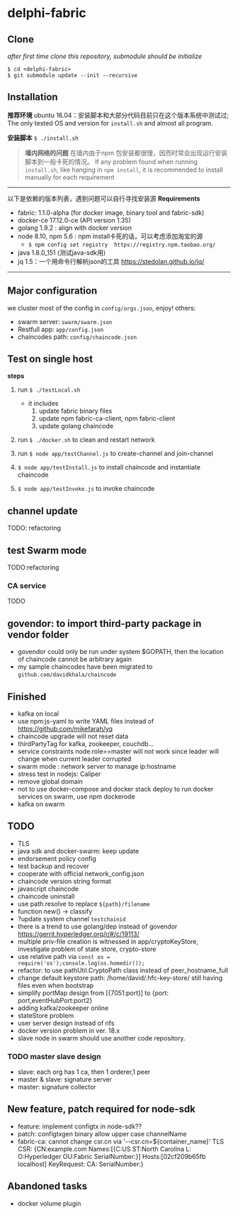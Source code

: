 # delphi-fabric


Clone
------------------
_after first time clone this repository, submodule should be initialize_
```
$ cd <delphi-fabric>
$ git submodule update --init --recursive
```


Installation
-----------------------

 **推荐环境** ubuntu 16.04：安装脚本和大部分代码目前只在这个版本系统中测试过; The only tested OS and version for ``install.sh`` and almost all program.

**安装脚本**
`$ ./install.sh`

> **墙内网络的问题**
在墙内由于npm 包安装都很慢，因而时常会出现运行安装脚本到一般卡死的情况。
If any problem found when running ``install.sh``, like hanging in ``npm install``, it is recommended to install manually for each requirement
----
 以下是依赖的版本列表，遇到问题可以自行寻找安装源
  **Requirements**
   * fabric: 1.1.0-alpha (for docker image, binary tool and fabric-sdk)
   * docker-ce 17.12.0-ce (API version 1.35)
   * golang 1.9.2 : align with docker version
   * node 8.10, npm 5.6 : npm install卡死的话，可以考虑添加淘宝的源
        - ``$ npm config set registry  https://registry.npm.taobao.org/``
   * java 1.8.0_151 (测试java-sdk用)
   * jq 1.5：一个用命令行解析json的工具 https://stedolan.github.io/jq/

-----




Major configuration
-----------------------
 we cluster most of the config in ``config/orgs.json``, enjoy!
 others:
  - swarm server: ``swarm/swarm.json``
  - Restfull app: ``app/config.json``
  - chaincodes path: ``config/chaincode.json``  

Test on single host
-----------------------
**steps**
1. run `$ ./testLocal.sh`
    - it includes
        1. update fabric binary files 
        2. update npm fabric-ca-client, npm fabric-client 
        3. update golang chaincode 

2. run `$ ./docker.sh` to clean and restart network

3. run `$ node app/testChannel.js` to create-channel and join-channel
4. `$ node app/testInstall.js` to install chaincode and instantiate chaincode
5. `$ node app/testInvoke.js` to invoke chaincode

channel update 
-----------------------
TODO: refactoring

test Swarm mode
-----------------------

TODO:refactoring


### CA service
TODO


govendor: to import third-party package in vendor folder
--------
  - govendor could only be run under system $GOPATH, then the location of chaincode cannot be arbitrary again
  - my sample chaincodes have been migrated to ``github.com/davidkhala/chaincode``


## Finished

- kafka on local
- use npm:js-yaml to write YAML files instead of https://github.com/mikefarah/yq
- chaincode upgrade will not reset data
- thirdPartyTag for kafka, zookeeper, couchdb...
- service constraints node.role==master will not work since leader will change when current leader corrupted
- swarm mode : network server to manage ip:hostname
- stress test in nodejs: Caliper
- remove global domain
- not to use docker-compose and docker stack deploy to run docker services on swarm, use npm dockerode 
- kafka on swarm


## TODO
- TLS
- java sdk and docker-swarm: keep update
- endorsement policy config
- test backup and recover
- cooperate with official network_config.json
- chaincode version string format
- javascript chaincode
- chaincode uninstall
- use path.resolve to replace `${path}/filename`
- function new() -> classify
- ?update system channel ``testchainid``
- there is a trend to use golang/dep instead of govendor https://gerrit.hyperledger.org/r/#/c/19113/
- multiple priv-file creation is witnessed in app/cryptoKeyStore, investigate problem of state store, crypto-store
- use relative path via ``const os = require('os');console.log(os.homedir());``
- refactor: to use pathUtil.CryptoPath class instead of peer_hostname_full
- change default keystore path: /home/david/.hfc-key-store/ still having files even when bootstrap
- simplify portMap design from [{7051:port}] to {port: port,eventHubPort:port2}
- adding kafka/zookeeper online
- stateStore problem
- user server design instead of nfs
- docker version problem in ver. 18.x 
- slave node in swarm should use another code repository.

### TODO master slave design
- slave: each org has 1 ca, then 1 orderer,1 peer
- master & slave: signature server 
- master: signature collector 

## New feature, patch required for node-sdk
 
- feature: implement configtx in node-sdk??
- patch: configtxgen binary allow upper case channelName
- fabric-ca: cannot change csr.cn via '--csr.cn=${container_name}' TLS CSR: {CN:example.com Names:[{C:US ST:North Carolina L: O:Hyperledger OU:Fabric SerialNumber:}] Hosts:[02cf209b65fb localhost] KeyRequest:<nil> CA:<nil> SerialNumber:}
 
## Abandoned tasks
- docker volume plugin
